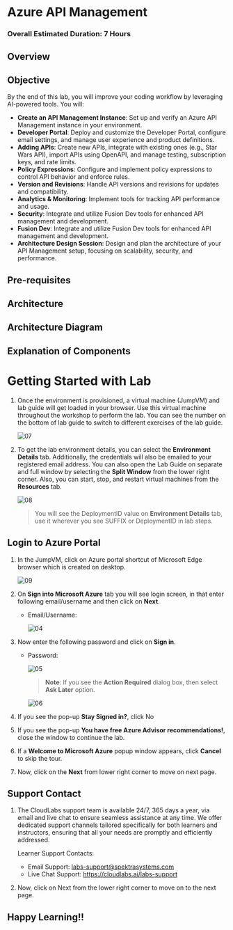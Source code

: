 # Azure API Management

### Overall Estimated Duration: 7 Hours

## Overview

## Objective
By the end of this lab, you will improve your coding workflow by leveraging AI-powered tools. You will:
   - **Create an API Management Instance**: Set up and verify an Azure API Management instance in your environment.
   - **Developer Portal**: Deploy and customize the Developer Portal, configure email settings, and manage user experience and product definitions.
   - **Adding APIs**: Create new APIs, integrate with existing ones (e.g., Star Wars API), import APIs using OpenAPI, and manage testing, subscription keys, and rate limits.
   - **Policy Expressions**: Configure and implement policy expressions to control API behavior and enforce rules.
   - **Version and Revisions**: Handle API versions and revisions for updates and compatibility.
   - **Analytics & Monitoring**: Implement tools for tracking API performance and usage.
   - **Security**: Integrate and utilize Fusion Dev tools for enhanced API management and development.
   - **Fusion Dev**: Integrate and utilize Fusion Dev tools for enhanced API management and development.
   - **Architecture Design Session**: Design and plan the architecture of your API Management setup, focusing on scalability, security, and performance.


## Pre-requisites

## Architecture

## Architecture Diagram

## Explanation of Components

# Getting Started with Lab

1. Once the environment is provisioned, a virtual machine (JumpVM) and lab guide will get loaded in your browser. Use this virtual machine throughout the workshop to perform the lab. You can see the number on the bottom of lab guide to switch to different exercises of the lab guide.

   ![07](media/01.png)

1. To get the lab environment details, you can select the **Environment Details** tab. Additionally, the credentials will also be emailed to your registered email address. You can also open the Lab Guide on separate and full window by selecting the **Split Window** from the lower right corner. Also, you can start, stop, and restart virtual machines from the **Resources** tab.

   ![08](media/02.png)
 
    > You will see the DeploymentID value on **Environment Details** tab, use it wherever you see SUFFIX or DeploymentID in lab steps.


## Login to Azure Portal

1. In the JumpVM, click on Azure portal shortcut of Microsoft Edge browser which is created on desktop.

   ![09](media/09.png)
   
1. On **Sign into Microsoft Azure** tab you will see login screen, in that enter following email/username and then click on **Next**. 
   * Email/Username: <inject key="AzureAdUserEmail"></inject>
   
     ![04](media/04.png)
     
1. Now enter the following password and click on **Sign in**.
   * Password: <inject key="AzureAdUserPassword"></inject>
   
     ![05](media/05.png)
     
      >**Note**: If you see the **Action Required** dialog box, then select **Ask Later** option.

      ![06](media/asklater.png)
  
1. If you see the pop-up **Stay Signed in?**, click No

1. If you see the pop-up **You have free Azure Advisor recommendations!**, close the window to continue the lab.

1. If a **Welcome to Microsoft Azure** popup window appears, click **Cancel** to skip the tour.
      
1. Now, click on the **Next** from lower right corner to move on next page.

## Support Contact
 
1. The CloudLabs support team is available 24/7, 365 days a year, via email and live chat to ensure seamless assistance at any time. We offer dedicated support channels tailored specifically for both learners and instructors, ensuring that all your needs are promptly and efficiently addressed.
 
   Learner Support Contacts:
 
   - Email Support: labs-support@spektrasystems.com
   - Live Chat Support: https://cloudlabs.ai/labs-support
 
1. Now, click on Next from the lower right corner to move on to the next page.

## Happy Learning!!